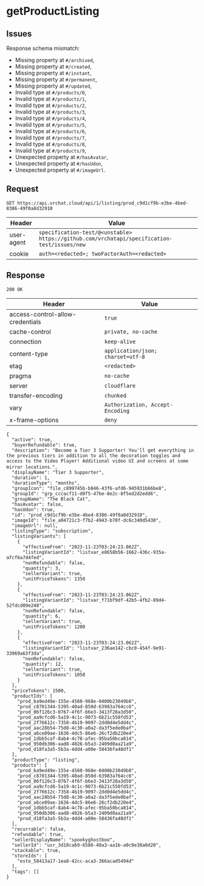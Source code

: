 # getProductListing

## Issues
Response schema mismatch:
* Missing property at ``#/archived``,
* Missing property at ``#/created``,
* Missing property at ``#/instant``,
* Missing property at ``#/permanent``,
* Missing property at ``#/updated``,
* Invalid type at ``#/products/0``,
* Invalid type at ``#/products/1``,
* Invalid type at ``#/products/2``,
* Invalid type at ``#/products/3``,
* Invalid type at ``#/products/4``,
* Invalid type at ``#/products/5``,
* Invalid type at ``#/products/6``,
* Invalid type at ``#/products/7``,
* Invalid type at ``#/products/8``,
* Invalid type at ``#/products/9``,
* Unexpected property at ``#/hasAvatar``,
* Unexpected property at ``#/hasUdon``,
* Unexpected property at ``#/imageUrl``.
## Request
`GET https://api.vrchat.cloud/api/1/listing/prod_c9d1cf9b-e3be-4bed-8386-49f0a8d32910`

| Header | Value |
| ------ | ----- |
| user-agent | `specification-test/@<unstable> https://github.com/vrchatapi/specification-test/issues/new` |
| cookie | `auth=<redacted>; twoFactorAuth=<redacted>` |


## Response
`200 OK`

| Header | Value |
| ------ | ----- |
| access-control-allow-credentials | `true` |
| cache-control | `private, no-cache` |
| connection | `keep-alive` |
| content-type | `application/json; charset=utf-8` |
| etag | `<redacted>` |
| pragma | `no-cache` |
| server | `cloudflare` |
| transfer-encoding | `chunked` |
| vary | `Authorization, Accept-Encoding` |
| x-frame-options | `deny` |

```jsonc
{
  "active": true,
  "buyerRefundable": true,
  "description": "Become a Tier 3 Supporterǃ You'll get everything in the previous tiers in addition to all the decoration toggles and access to the Video Playerǃ Additional video UI and screens at some mirror locations․",
  "displayName": "Tier 3 Supporter",
  "duration": 1,
  "durationType": "months",
  "groupIcon": "file_c899745b-b846-43f6-afd6-945931b66be8",
  "groupId": "grp_cccacf11-d0f5-47be-8e2c-8f5ed2d2edd6",
  "groupName": "The Black Cat",
  "hasAvatar": false,
  "hasUdon": true,
  "id": "prod_c9d1cf9b-e3be-4bed-8386-49f0a8d32910",
  "imageId": "file_a04721c3-f7b2-4943-b70f-dc6c340d5430",
  "imageUrl": null,
  "listingType": "subscription",
  "listingVariants": [
    {
      "effectiveFrom": "2023-11-23T03:24:23.062Z",
      "listingVariantId": "listvar_e8658b56-1662-436c-935a-afcf6a7d4fed",
      "nonRefundable": false,
      "quantity": 3,
      "sellerVariant": true,
      "unitPriceTokens": 1350
    },
    {
      "effectiveFrom": "2023-11-23T03:24:23.062Z",
      "listingVariantId": "listvar_f71bf9df-42b5-4fb2-89d4-52fdcd09e248",
      "nonRefundable": false,
      "quantity": 6,
      "sellerVariant": true,
      "unitPriceTokens": 1200
    },
    {
      "effectiveFrom": "2023-11-23T03:24:23.062Z",
      "listingVariantId": "listvar_236ae142-cbc0-454f-9e91-33969a63f3da",
      "nonRefundable": false,
      "quantity": 12,
      "sellerVariant": true,
      "unitPriceTokens": 1050
    }
  ],
  "priceTokens": 1500,
  "productIds": [
    "prod_ba9ed49e-155e-4560-968e-0400b23049b8",
    "prod_c8701344-5395-40ad-850d-63983a764cc6",
    "prod_06f126c3-0767-4f6f-b6e3-3413f28a3d50",
    "prod_aa9cfcd6-5a19-4c1c-9073-6b21c550fd53",
    "prod_2f76612c-7358-4b19-9097-2dd0d4e5dd4c",
    "prod_aac28b54-75d8-4c30-a0a2-da3f5ede0baf",
    "prod_a6ce09ae-1636-4dc5-86e6-26cf2db220e4",
    "prod_1dbb5caf-8ab4-4c78-afec-95ba50bca814",
    "prod_950db306-aad8-4026-b5a3-2409d0aa21a9",
    "prod_d18fa3a5-5b3a-4dd4-a00e-58436fa48df1"
  ],
  "productType": "listing",
  "products": [
    "prod_ba9ed49e-155e-4560-968e-0400b23049b8",
    "prod_c8701344-5395-40ad-850d-63983a764cc6",
    "prod_06f126c3-0767-4f6f-b6e3-3413f28a3d50",
    "prod_aa9cfcd6-5a19-4c1c-9073-6b21c550fd53",
    "prod_2f76612c-7358-4b19-9097-2dd0d4e5dd4c",
    "prod_aac28b54-75d8-4c30-a0a2-da3f5ede0baf",
    "prod_a6ce09ae-1636-4dc5-86e6-26cf2db220e4",
    "prod_1dbb5caf-8ab4-4c78-afec-95ba50bca814",
    "prod_950db306-aad8-4026-b5a3-2409d0aa21a9",
    "prod_d18fa3a5-5b3a-4dd4-a00e-58436fa48df1"
  ],
  "recurrable": false,
  "refundable": true,
  "sellerDisplayName": "spookyghostboo",
  "sellerId": "usr_3d10ca69-6586-40a3-aa1b-a0c9e38a0d20",
  "stackable": true,
  "storeIds": [
    "esto_58413a17-1ea8-42cc-aca3-366acad5494d"
  ],
  "tags": []
}
```
